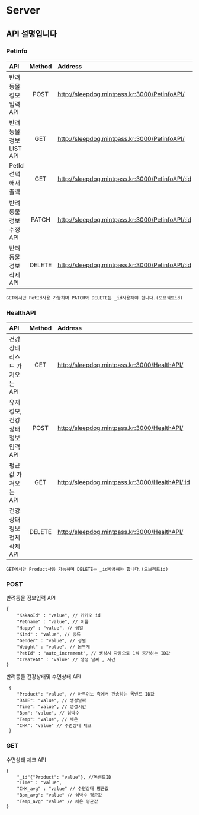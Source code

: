 # Server

## API 설명입니다

### Petinfo
API | Method | Address
:-----|:------:|:------|
반려동물 정보입력 API | POST | http://sleepdog.mintpass.kr:3000/PetinfoAPI/ |
반려동물 정보 LIST API | GET | http://sleepdog.mintpass.kr:3000/PetinfoAPI/ |
PetId 선택해서 출력 | GET | http://sleepdog.mintpass.kr:3000/PetinfoAPI/:id |
반려동물 정보수정 API | PATCH | http://sleepdog.mintpass.kr:3000/PetinfoAPI/:id |
반려동물 정보 삭제 API | DELETE | http://sleepdog.mintpass.kr:3000/PetinfoAPI/:id |

```
GET에서만 PetId사용 가능하며 PATCH와 DELETE는 _id사용해야 합니다.(오브젝트id)
```

### HealthAPI
API | Method | Address
:-----|:------:|:------|
건강상태 리스트 가져오는 API | GET | http://sleepdog.mintpass.kr:3000/HealthAPI/ |
유저정보,건강상태 정보입력 API| POST | http://sleepdog.mintpass.kr:3000/HealthAPI/ |
평균값 가져오는 API | GET | http://sleepdog.mintpass.kr:3000/HealthAPI/:id |
건강상태 정보전체삭제 API | DELETE | http://sleepdog.mintpass.kr:3000/HealthAPI/ |

```
GET에서만 Product사용 가능하며 DELETE는 _id사용해야 합니다.(오브젝트id)
```

### POST
반려동물 정보입력 API
```
{
    "KakaoId" : "value", // 카카오 id
    "Petname" : "value", // 이름
    "Happy" : "value", // 생일
    "Kind" : "value", // 종류
    "Gender" : "value", // 성별
    "Weight" : "value", // 몸무게
    "PetId" : "auto_increment", // 생성시 자동으로 1씩 증가하는 ID값
    "CreateAt" : "value" // 생성 날짜 , 시간
}
```

반려동물 건강상태및 수면상태 API
```
 {
    "Product": "value", // 아두이노 측에서 전송하는 목밴드 ID값
    "DATE": "value", // 생성날짜
    "Time": "value", // 생성시간
    "Bpm": "value", // 심박수
    "Temp": "value", // 체온
    "CHK": "value" // 수면상태 체크
 }
```
### GET
수면상태 체크 API
```
{
    "_id"{"Product": "value"}, //목밴드ID
    "Time" : "value",
    "CHK_avg" : "value" // 수면상태 평균값
    "Bpm_avg": "value" // 심박수 평균값
    "Temp_avg" "value" // 체온 평균값
}
```


